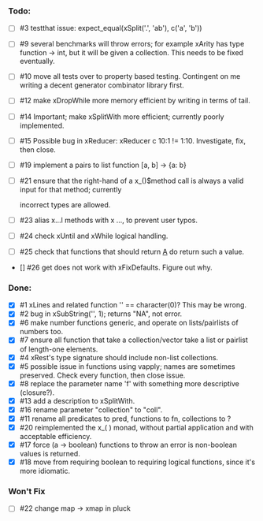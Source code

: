 
### Todo:

- [ ] #3 testthat issue: expect_equal(xSplit('.', 'ab'), c('a', 'b'))

- [ ] #9 several benchmarks will throw errors; for example xArity has type function -> int, but it will be given a collection. This needs to be fixed eventually.

- [ ] #10 move all tests over to property based testing. Contingent on me writing a decent generator combinator library first.

- [ ] #12 make xDropWhile more memory efficient by writing in terms of tail.

- [ ] #14 Important; make xSplitWith more efficient; currently poorly implemented.

- [ ] #15 Possible bug in xReducer: xReducer c 10:1 != 1:10. Investigate, fix, then close.

- [ ] #19 implement a pairs to list function [a, b] -> {a: b}

- [ ] #21 ensure that the right-hand of a x_()$method call is always a valid input for that method; currently

    incorrect types are allowed.

- [ ] #23 alias x...l methods with x ..., to prevent user typos.

- [ ] #24 check xUntil and xWhile logical handling.

- [ ] #25 check that functions that should return [A](0) do return such a value.

- [] #26 get does not work with xFixDefaults. Figure out why.

### Done:

- [x] #1 xLines and related function '' == character(0)? This may be wrong.
- [x] #2 bug in xSubString('', 1); returns "NA", not error.
- [x] #6 make number functions generic, and operate on lists/pairlists of numbers too.
- [x] #7 ensure all function that take a collection/vector take a list or pairlist of length-one elements.
- [x] #4 xRest's type signature should include non-list collections.
- [x] #5 possible issue in functions using vapply; names are sometimes preserved. Check every function, then close issue.
- [x] #8 replace the parameter name 'f' with something more descriptive (closure?).
- [x] #13 add a description to xSplitWith.
- [x] #16 rename parameter "collection" to "coll".
- [x] #11 rename all predicates to pred, functions to fn, collections to ?
- [x] #20 reimplemented the x_( ) monad, without partial application and with acceptable efficiency.
- [x] #17 force (a -> boolean) functions to throw an error is non-boolean values is returned.
- [x] #18 move from requiring boolean to requiring logical functions, since it's more idiomatic.

### Won't Fix

- [ ] #22 change map -> xmap in pluck
